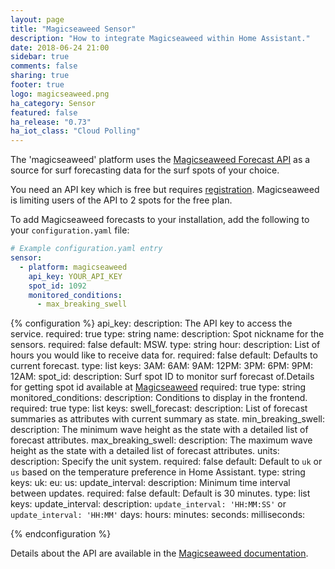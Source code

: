 ```yaml
---
layout: page
title: "Magicseaweed Sensor"
description: "How to integrate Magicseaweed within Home Assistant."
date: 2018-06-24 21:00
sidebar: true
comments: false
sharing: true
footer: true
logo: magicseaweed.png
ha_category: Sensor
featured: false
ha_release: "0.73"
ha_iot_class: "Cloud Polling"
---
```


The 'magicseaweed' platform uses the [Magicseaweed Forecast API](https://magicseaweed.com/developer/forecast-api) as a source for surf forecasting data for the surf spots of your choice.

You need an API key which is free but requires [registration](https://magicseaweed.com/developer/sign-up). Magicseaweed is limiting users of the API to 2 spots for the free plan.

To add Magicseaweed forecasts to your installation, add the following to your `configuration.yaml` file:

```yaml
# Example configuration.yaml entry
sensor:
  - platform: magicseaweed
    api_key: YOUR_API_KEY
    spot_id: 1092
    monitored_conditions:
      - max_breaking_swell
```

{% configuration %}
api_key:
  description: The API key to access the service.
  required: true
  type: string
name:
  description: Spot nickname for the sensors.
  required: false
  default: MSW.
  type: string
hour:
  description: List of hours you would like to receive data for.
  required: false
  default: Defaults to current forecast.
  type: list
  keys:
    3AM:
    6AM:
    9AM:
    12PM:
    3PM:
    6PM:
    9PM:
    12AM:
spot_id:
  description: Surf spot ID to monitor surf forecast of.Details for getting spot id available at [Magicseaweed](https://magicseaweed.com/developer/forecast-api)
  required: true
  type: string
monitored_conditions:
  description: Conditions to display in the frontend.
  required: true
  type: list
  keys:
    swell_forecast:
      description: List of forecast summaries as attributes with current summary as state.
    min_breaking_swell:
      description: The minimum wave height as the state with a detailed list of forecast attributes.
    max_breaking_swell:
      description: The maximum wave height as the state with a detailed list of forecast attributes.
units:
  description: Specify the unit system.
  required: false
  default: Default to `uk` or `us` based on the temperature preference in Home Assistant.
  type: string
  keys:
    uk:
    eu:
    us:
update_interval:
  description: Minimum time interval between updates.
  required: false
  default: Default is 30 minutes.
  type: list
  keys:
    update_interval:
      description: `update_interval: 'HH:MM:SS'` or `update_interval: 'HH:MM'`
    days:
    hours:
    minutes:
    seconds:
    milliseconds:


{% endconfiguration %}


Details about the API are available in the [Magicseaweed documentation](https://magicseaweed.com/developer/forecast-api).

